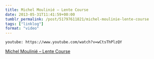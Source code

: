 ```yaml
---
title: Michel Moulinié – Lente Course
date: 2013-05-31T11:41:59+00:00
tumblr_permalink: /post/51797611821/michel-moulinie-lente-course
tags: ["linklog"]
format: "video"
---
```


`youtube: https://www.youtube.com/watch?v=wCtsThPlzQY`

[Michel Moulinié &#8211; Lente Course][1]

[1]: https://www.youtube.com/watch?v=wCtsThPlzQY
